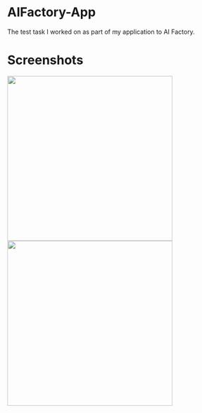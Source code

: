 # AIFactory-App
The test task I worked on as part of my application to AI Factory.

# Screenshots
<img src="./images/IMG_2975.PNG" width=375/> <img src="./images/IMG_2977.PNG" width=375/>
